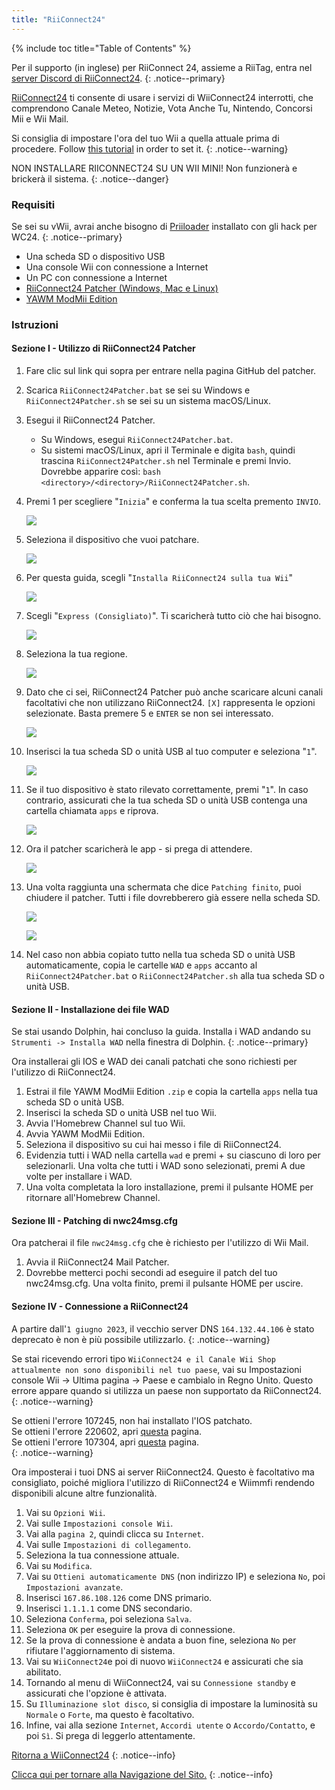 ```yaml
---
title: "RiiConnect24"
---
```


{% include toc title="Table of Contents" %}

Per il supporto (in inglese) per RiiConnect 24, assieme a RiiTag, entra nel [server Discord di RiiConnect24](https://discord.gg/rc24).
{: .notice--primary}

[RiiConnect24](https://rc24.xyz/) ti consente di usare i servizi di WiiConnect24 interrotti, che comprendono Canale Meteo, Notizie, Vota Anche Tu, Nintendo, Concorsi Mii e Wii Mail.

Si consiglia di impostare l'ora del tuo Wii a quella attuale prima di procedere. Follow [this tutorial](wiiconnect24#updating-rtc-clock) in order to set it.
{: .notice--warning}

NON INSTALLARE RIICONNECT24 SU UN WII MINI! Non funzionerà e brickerà il sistema.
{: .notice--danger}

### Requisiti

Se sei su vWii, avrai anche bisogno di [Priiloader](priiloader) installato con gli hack per WC24.
{: .notice--primary}

+ Una scheda SD o dispositivo USB
+ Una console Wii con connessione a Internet
+ Un PC con connessione a Internet
+ [RiiConnect24 Patcher (Windows, Mac e Linux)](https://github.com/riiconnect24/RiiConnect24-Patcher/releases)
+ [YAWM ModMii Edition](https://oscwii.org/library/app/yawmme)

### Istruzioni

#### Sezione I - Utilizzo di RiiConnect24 Patcher

1. Fare clic sul link qui sopra per entrare nella pagina GitHub del patcher.
1. Scarica `RiiConnect24Patcher.bat` se sei su Windows e `RiiConnect24Patcher.sh` se sei su un sistema macOS/Linux.
1. Esegui il RiiConnect24 Patcher.
    + Su Windows, esegui `RiiConnect24Patcher.bat`.
    + Su sistemi macOS/Linux, apri il Terminale e digita `bash`, quindi trascina `RiiConnect24Patcher.sh` nel Terminale e premi Invio. Dovrebbe apparire così: `bash <directory>/<directory>/RiiConnect24Patcher.sh`.
1. Premi 1 per scegliere "`Inizia`" e conferma la tua scelta premento `INVIO`.

    ![](/images/riiconnect24/patcher/1.JPG)

1. Seleziona il dispositivo che vuoi patchare.

    ![](/images/riiconnect24/patcher/2.JPG)

1. Per questa guida, scegli "`Installa RiiConnect24 sulla tua Wii`"

    ![](/images/riiconnect24/patcher/3.JPG)

1. Scegli "`Express (Consigliato)`". Ti scaricherà tutto ciò che hai bisogno.

    ![](/images/riiconnect24/patcher/4.JPG)

1. Seleziona la tua regione.

    ![](/images/riiconnect24/patcher/5.JPG)

1. Dato che ci sei, RiiConnect24 Patcher può anche scaricare alcuni canali facoltativi che non utilizzano RiiConnect24. `[X]` rappresenta le opzioni selezionate. Basta premere 5 e `ENTER` se non sei interessato.

    ![](/images/riiconnect24/patcher/6.JPG)

1. Inserisci la tua scheda SD o unità USB al tuo computer e seleziona "`1`".

    ![](/images/riiconnect24/patcher/7.JPG)

1. Se il tuo dispositivo è stato rilevato correttamente, premi "`1`". In caso contrario, assicurati che la tua scheda SD o unità USB contenga una cartella chiamata `apps` e riprova.

    ![](/images/riiconnect24/patcher/8.JPG)

1. Ora il patcher scaricherà le app - si prega di attendere.

    ![](/images/riiconnect24/patcher/9.JPG)

1. Una volta raggiunta una schermata che dice `Patching finito`, puoi chiudere il patcher. Tutti i file dovrebberero già essere nella scheda SD.

    ![](/images/riiconnect24/patcher/10.JPG)

    ![](/images/riiconnect24/patcher/11.PNG)

1. Nel caso non abbia copiato tutto nella tua scheda SD o unità USB automaticamente, copia le cartelle `WAD` e `apps` accanto al `RiiConnect24Patcher.bat` o `RiiConnect24Patcher.sh` alla tua scheda SD o unità USB.

#### Sezione II - Installazione dei file WAD

Se stai usando Dolphin, hai concluso la guida. Installa i WAD andando su `Strumenti -> Installa WAD` nella finestra di Dolphin.
{: .notice--primary}

Ora installerai gli IOS e WAD dei canali patchati che sono richiesti per l'utilizzo di RiiConnect24.

1. Estrai il file YAWM ModMii Edition `.zip` e copia la cartella `apps` nella tua scheda SD o unità USB.
1. Inserisci la scheda SD o unità USB nel tuo Wii.
1. Avvia l'Homebrew Channel sul tuo Wii.
1. Avvia YAWM ModMii Edition.
1. Seleziona il dispositivo su cui hai messo i file di RiiConnect24.
1. Evidenzia tutti i WAD nella cartella `wad` e premi + su ciascuno di loro per selezionarli. Una volta che tutti i WAD sono selezionati, premi A due volte per installare i WAD.
1. Una volta completata la loro installazione, premi il pulsante HOME per ritornare all'Homebrew Channel.

#### Sezione III - Patching di nwc24msg.cfg

Ora patcherai il file `nwc24msg.cfg` che è richiesto per l'utilizzo di Wii Mail.

1. Avvia il RiiConnect24 Mail Patcher.
1. Dovrebbe metterci pochi secondi ad eseguire il patch del tuo nwc24msg.cfg. Una volta finito, premi il pulsante HOME per uscire.

#### Sezione IV - Connessione a RiiConnect24

A partire dall'`1 giugno 2023`, il vecchio server DNS `164.132.44.106` è stato deprecato è non è più possibile utilizzarlo.
{: .notice--warning}

Se stai ricevendo errori tipo `WiiConnect24 e il Canale Wii Shop attualmente non sono disponibili nel tuo paese`, vai su Impostazioni console Wii -> Ultima pagina -> Paese e cambialo in Regno Unito. Questo errore appare quando si utilizza un paese non supportato da RiiConnect24.
{: .notice--warning}

Se ottieni l'errore 107245, non hai installato l'IOS patchato.<br> Se ottieni l'errore 220602, apri [questa](faq#for-riiconnect24-users) pagina.<br> Se ottieni l'errore 107304, apri [questa](faq#for-riiconnect24-users-1) pagina.<br>
{: .notice--warning}

Ora imposterai i tuoi DNS ai server RiiConnect24. Questo è facoltativo ma consigliato, poiché migliora l'utilizzo di RiiConnect24 e Wiimmfi rendendo disponibili alcune altre funzionalità.

1. Vai su `Opzioni Wii`.
1. Vai sulle `Impostazioni console Wii`.
1. Vai alla `pagina 2`, quindi clicca su `Internet`.
1. Vai sulle `Impostazioni di collegamento`.
1. Seleziona la tua connessione attuale.
1. Vai su `Modifica`.
1. Vai su `Ottieni automaticamente DNS` (non indirizzo IP) e seleziona `No`, poi `Impostazioni avanzate`.
1. Inserisci `167.86.108.126` come DNS primario.
1. Inserisci `1.1.1.1` come DNS secondario.
1. Seleziona `Conferma`, poi seleziona `Salva`.
1. Seleziona `OK` per eseguire la prova di connessione.
1. Se la prova di connessione è andata a buon fine, seleziona `No` per rifiutare l'aggiornamento di sistema.
1. Vai su `WiiConnect24`e poi di nuovo `WiiConnect24` e assicurati che sia abilitato.
1. Tornando al menu di WiiConnect24, vai su `Connessione standby` e assicurati che l'opzione è attivata.
1. Su `Illuminazione slot disco`, si consiglia di impostare la luminosità su `Normale` o `Forte`, ma questo è facoltativo.
1. Infine, vai alla sezione `Internet`, `Accordi utente` o `Accordo/Contatto`, e poi `Sì`. Si prega di leggerlo attentamente.

[Ritorna a WiiConnect24](wiiconnect24)
{: .notice--info}

[Clicca qui per tornare alla Navigazione del Sito.](navigazione-sito)
{: .notice--info}
